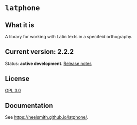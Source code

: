 # `latphone`



## What it is

A library for working with Latin texts in a specifeid orthography.

## Current version: 2.2.2


Status:  **active development**. [Release notes](releases.md)


## License

[GPL 3.0](https://opensource.org/licenses/gpl-3.0.html)


## Documentation

See <https://neelsmith.github.io/latphone/>.
